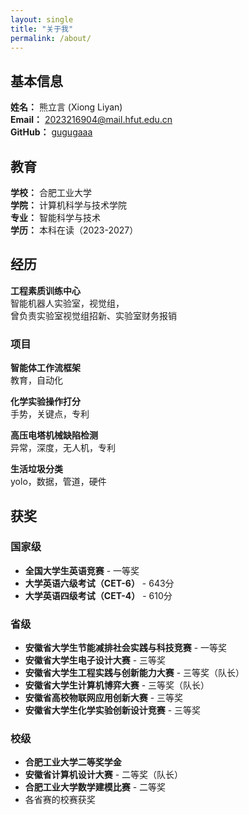 ```yaml
---
layout: single
title: "关于我"
permalink: /about/
---
```


## 基本信息

**姓名：** 熊立言 (Xiong Liyan)  
**Email：** 2023216904@mail.hfut.edu.cn  
**GitHub：** [gugugaaa](https://github.com/gugugaaa)  

## 教育

**学校：** 合肥工业大学  
**学院：** 计算机科学与技术学院  
**专业：** 智能科学与技术  
**学历：** 本科在读（2023-2027）  

## 经历

**工程素质训练中心**  
智能机器人实验室，视觉组，<br>
曾负责实验室视觉组招新、实验室财务报销

### 项目

**智能体工作流框架**<br>教育，自动化

**化学实验操作打分**<br>手势，关键点，专利

**高压电塔机械缺陷检测**<br>异常，深度，无人机，专利

**生活垃圾分类**<br>yolo，数据，管道，硬件

## 获奖

### 国家级
- **全国大学生英语竞赛** - 一等奖
- **大学英语六级考试（CET-6）** - 643分
- **大学英语四级考试（CET-4）** - 610分

### 省级
- **安徽省大学生节能减排社会实践与科技竞赛** - 一等奖
- **安徽省大学生电子设计大赛** - 三等奖
- **安徽省大学生工程实践与创新能力大赛** - 三等奖（队长）
- **安徽省大学生计算机博弈大赛** - 三等奖（队长）
- **安徽省高校物联网应用创新大赛** - 三等奖
- **安徽省大学生化学实验创新设计竞赛** - 三等奖

### 校级
- **合肥工业大学二等奖学金**
- **安徽省计算机设计大赛** - 二等奖（队长）
- **合肥工业大学数学建模比赛** - 二等奖
- 各省赛的校赛获奖